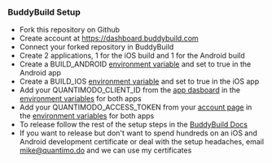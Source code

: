 ### BuddyBuild Setup

- Fork this repository on Github
- Create account at https://dashboard.buddybuild.com
- Connect your forked repository in BuddyBuild
- Create 2 applications, 1 for the iOS build and 1 for the Android build
- Create a BUILD_ANDROID [environment variable](http://docs.buddybuild.com/docs/environment-variables) and set to true in the Android app
- Create a BUILD_IOS [environment variable](http://docs.buddybuild.com/docs/environment-variables) and set to true in the iOS app
- Add your QUANTIMODO_CLIENT_ID from the [app dasboard](https://app.quantimo.do/api/v2/apps) in the [environment variables](http://docs.buddybuild.com/docs/environment-variables) for both apps
- Add your QUANTIMODO_ACCESS_TOKEN from your [account page](https://app.quantimo.do/api/v2/account) in the [environment variables](http://docs.buddybuild.com/docs/environment-variables) for both apps
- To release follow the rest of the setup steps in the [BuddyBuild Docs](http://docs.buddybuild.com/docs)
- If you want to release but don't want to spend hundreds on an iOS and Android development certificate or deal with the setup headaches, email mike@quantimo.do and we can use my certificates


